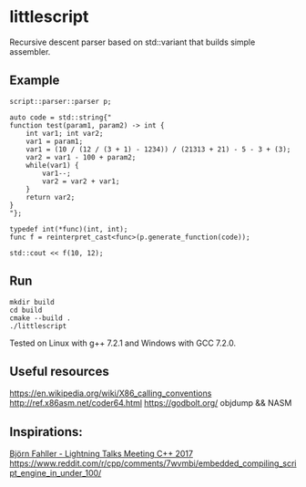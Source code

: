 # littlescript 

Recursive descent parser based on std::variant that builds simple assembler.

## Example
```
script::parser::parser p;

auto code = std::string{"
function test(param1, param2) -> int {
	int var1; int var2;
	var1 = param1;
	var1 = (10 / (12 / (3 + 1) - 1234)) / (21313 + 21) - 5 - 3 + (3);
	var2 = var1 - 100 + param2;
	while(var1) {
		var1--;
		var2 = var2 + var1;
	}
	return var2;
}
"};

typedef int(*func)(int, int);
func f = reinterpret_cast<func>(p.generate_function(code));

std::cout << f(10, 12);

```

## Run
```
mkdir build
cd build
cmake --build .
./littlescript
```

Tested on Linux with g++ 7.2.1 and Windows with GCC 7.2.0.

## Useful resources
https://en.wikipedia.org/wiki/X86_calling_conventions
http://ref.x86asm.net/coder64.html
https://godbolt.org/
objdump && NASM

## Inspirations:
[Björn Fahller - Lightning Talks Meeting C++ 2017](https://www.youtube.com/watch?v=_7IB1Y27AwE)
https://www.reddit.com/r/cpp/comments/7wvmbi/embedded_compiling_script_engine_in_under_100/



